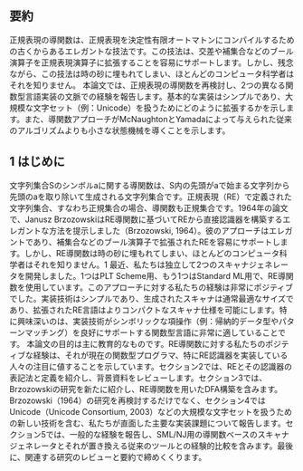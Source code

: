 ## 要約
正規表現の導関数は、正規表現を決定性有限オートマトンにコンパイルするための古くからあるエレガントな技法です。この技法は、交差や補集合などのブール演算子を正規表現演算子に拡張することを容易にサポートします。しかし、残念ながら、この技法は時の砂に埋もれてしまい、ほとんどのコンピュータ科学者はそれを知りません。
本論文では、正規表現の導関数を再検討し、2つの異なる関数型言語実装の文脈での経験を報告します。基本的な実装はシンプルであり、大規模な文字セット（例：Unicode）を扱うためにどのように拡張するかを示します。また、導関数アプローチがMcNaughtonとYamadaによって与えられた従来のアルゴリズムよりも小さな状態機械を導くことを示します。

## 1 はじめに
文字列集合Sのシンボルaに関する導関数は、S内の先頭がaで始まる文字列から先頭のaを取り除いて生成される文字列集合です。正規表現（RE）で定義された文字列集合、すなわち正規集合の場合、導関数も正規集合です。1964年の論文で、Janusz BrzozowskiはRE導関数に基づいてREから直接認識器を構築するエレガントな方法を提示しました（Brzozowski, 1964）。彼のアプローチはエレガントであり、補集合などのブール演算子で拡張されたREを容易にサポートします。しかし、RE導関数は時の砂に埋もれてしまい、ほとんどのコンピュータ科学者はそれを知りません。1
最近、私たちは独立して2つのスキャナジェネレータを開発しました。1つはPLT Scheme用、もう1つはStandard ML用で、RE導関数を使用しています。このアプローチに対する私たちの経験は非常にポジティブでした。実装技術はシンプルであり、生成されたスキャナは通常最適なサイズであり、拡張されたRE言語はよりコンパクトなスキャナ仕様を可能にします。特に興味深いのは、実装技術がシンボリックな項操作（例：帰納的データ型やパターンマッチング）を良好にサポートする関数型言語に非常に適していることです。
本論文の目的は主に教育的なものです。RE導関数に対する私たちのポジティブな経験は、それが現在の関数型プログラマ、特にRE認識器を実装している人々の注目に値することを示しています。セクション2では、REとその認識器の表記法と定義を紹介し、背景資料をレビューします。セクション3では、Brzozowskiの研究を新たに紹介し、RE導関数を用いたDFA構築を含みます。Brzozowski（1964）の研究を再検討するだけでなく、セクション4ではUnicode（Unicode Consortium, 2003）などの大規模な文字セットを扱うための新しい技術を含む、私たちが直面した主要な実装課題について報告します。セクション5では、一般的な経験を報告し、SML/NJ用の導関数ベースのスキャナジェネレータとそれが置き換える従来のツールとの経験的比較を含みます。最後に、関連する研究のレビューと要約で締めくくります。